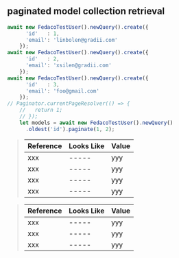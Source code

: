 ## paginated model collection retrieval

```typescript
await new FedacoTestUser().newQuery().create({
      'id'   : 1,
      'email': 'linbolen@gradii.com'
    });
await new FedacoTestUser().newQuery().create({
      'id'   : 2,
      'email': 'xsilen@gradii.com'
    });
await new FedacoTestUser().newQuery().create({
      'id'   : 3,
      'email': 'foo@gmail.com'
    });
// Paginator.currentPageResolver(() => {
    //   return 1;
    // });
    let models = await new FedacoTestUser().newQuery()
      .oldest('id').paginate(1, 2);
```

> | Reference | Looks Like | Value |
> | ------ | ----- | ----- |
> | xxx | ----- | yyy |
> | xxx | ----- | yyy |
> | xxx | ----- | yyy |
> | xxx | ----- | yyy |


> | Reference | Looks Like | Value |
> | ------ | ----- | ----- |
> | xxx | ----- | yyy |
> | xxx | ----- | yyy |
> | xxx | ----- | yyy |
